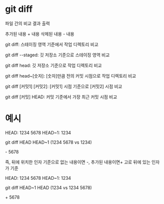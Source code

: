 # git diff

파일 간의 비교 결과 출력

추가된 내용
\+ 내용
삭제된 내용
\- 내용

git diff: 스테이징 영역 기준에서 작업 디렉토리 비교

git diff --staged: 깃 저장소 기준으로 스테이징 영역 비교

git diff head: 깃 저장소 기준으로 작업 디렉토리 비교

git diff head~[숫자]: [숫자]만큼 전의 커밋 시점으로 작업 디렉토리 비교

git diff [커밋1] [커밋2]:  [커밋1] 시점 기준으로 [커밋2] 시점 비교 

git diff [커밋] HEAD: 커밋 기준에서 가장 최근 커밋 시점 비교

# 예시

HEAD: 1234 5678
HEAD~1: 1234

git diff HEAD HEAD~1
(1234 5678 vs 1234)

\- 5678

즉, 뒤에 위치한 인자 기준으로 없는 내용이면 -, 추가된 내용이면+
고로 뒤에 있는 인자가 기준


HEAD: 1234 5678
HEAD~1: 1234

git diff HEAD~1 HEAD
(1234 vs 1234 5678)

\+ 5678
